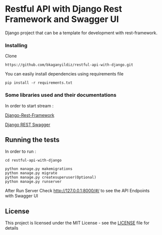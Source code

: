 # Restful API with Django Rest Framework and Swagger UI

Django project that can be a template for development with rest-framework.

### Installing

Clone 
```
https://github.com/bkaganyildiz/restful-api-with-django.git
```
You can easily install dependencies using requirements file
```
pip install -r requirements.txt
```

### Some libraries used and their documentations 

In order to start stream : 

[Django-Rest-Framework](http://www.django-rest-framework.org/)

[Django REST Swagger](https://django-rest-swagger.readthedocs.io/en/latest/)

## Running the tests

In order to run : 
```
cd restful-api-with-django
```
```
python manage.py makemigrations
python manage.py migrate
python manage.py createsuperuser(Optional)
python manage.py runserver
```

After Run Server Check http://127.0.0.1:8000/#/ to see the API Endpoints with Swagger UI
## License

This project is licensed under the MIT License - see the [LICENSE](LICENSE) file for details




